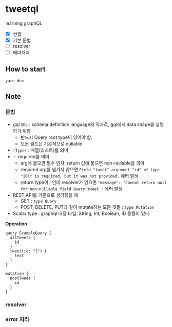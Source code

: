# tweetql

learning graphQL

- [x] 컨셉
- [x] 기본 문법
- [ ] resolver
- [ ] 에러처리

## How to start

```
yarn dev
```

## Note

### 문법

- gql `SDL` : schema definition language의 약자로, gql에게 data shape을 설명하기 위함
  - 반드시 Query root type이 있어야 함.
  - 모든 필드는 기본적으로 nullable
- `[Type]` : 배열(리스트)를 의미
- `!`: required를 의미
  - arg에 붙으면 필수 인자, return 값에 붙으면 non-nullable을 의미
  - required arg를 넘기지 않으면 `Field "tweet" argument "id" of type "ID!" is required, but it was not provided.` 에러 발생
  - return type이 ! 인데 resolver가 없으면 `"message": "Cannot return null for non-nullable field Query.tweet."` 에러 발생
- REST API를 기준으로 생각했을 때
  - GET : `type Query`
  - POST, DELETE, PUT과 같이 mutate하는 모든 것들 : `type Mutation`
- Scalar type : graphql 내장 타입. String, Int, Boolean, ID 등등이 있다.

**Operation**

```gql
query ExampleQuery {
  allTweets {
    id
  }
  tweet(id: "2") {
    text
  }
}

mutation {
  postTweet {
    id
  }
}
```

### resolver

### error 처리
